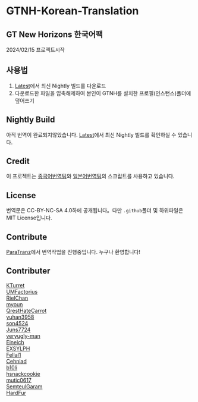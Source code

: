 # GTNH-Korean-Translation

## GT New Horizons 한국어팩

2024/02/15 프로젝트시작

## 사용법
1. [Latest](https://github.com/GTNH-Korean-Translation/GTNH-Korean-Translation/releases/tag/latest)에서 최신 Nightly 빌드를 다운로드
2. 다운로드한 파일을 압축해제하여 본인이 GTNH를 설치한 프로필(인스턴스)폴더에 덮어쓰기


## Nightly Build

아직 번역이 완료되지않았습니다. [Latest](https://github.com/GTNH-Korean-Translation/GTNH-Korean-Translation/releases/tag/latest)에서 최신 Nightly 빌드를 확인하실 수 있습니다.


## Credit

이 프로젝트는 [중국어번역팀](https://github.com/Kiwi233/Translation-of-GTNH)와 [일본어번역팀](https://github.com/GTNH-Japanese-Translation-Team/GTNH-Japanese-Translation)의 스크립트를 사용하고 있습니다.

## License

번역문은 CC-BY-NC-SA 4.0하에 공개됩니다。다만 `.github`폴더 및 하위파일은 MIT License입니다.

## Contribute

[ParaTranz](https://paratranz.cn/projects/9359)에서 번역작업을 진행중입니다. 누구나 환영합니다!

## Contributer

[KTurret](https://github.com/KTurret)  
[UMFactorius](https://github.com/UMFactorius)  
[RielChan](https://github.com/RielChan)  
[myoun](https://github.com/myoun)  
[QrestHateCarrot](https://github.com/QrestHateCarrot)  
[yuhan3958](https://github.com/yuhan3958)  
[son4524](https://github.com/son4524)  
[Juns7724](https://github.com/Juns7724)  
[veryugly-man](https://github.com/veryugly-man)  
[Eineich](https://github.com/Eineich)  
[EXSYLPH](https://github.com/EXSYLPH)  
[Fellal1](https://github.com/Fellal1)  
[Cehniad](https://github.com/Cehniad)  
[b10li](https://github.com/b10li)  
[hsnackcookie](https://github.com/hsnackcookie)  
[mutic0617](https://github.com/mutic0617)  
[SemteulGaram](https://github.com/SemteulGaram)  
[HardFur](https://github.com/HardFur)  